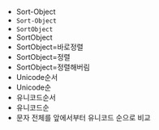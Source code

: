 - Sort-Object
- `Sort-Object`
- `SortObject`
- SortObject
- SortObject=바로정렬
- SortObject=정렬
- SortObject=정렬해버림
- Unicode순서
- Unicode순
- 유니코드순서
- 유니코드순
- 문자 전체를 앞에서부터 유니코드 순으로 비교